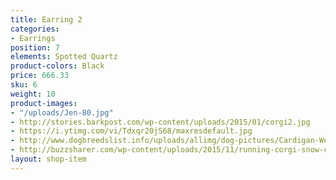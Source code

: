 ```yaml
---
title: Earring 2
categories:
- Earrings
position: 7
elements: Spotted Quartz
product-colors: Black
price: 666.33
sku: 6
weight: 10
product-images:
- "/uploads/Jen-80.jpg"
- http://stories.barkpost.com/wp-content/uploads/2015/01/corgi2.jpg
- https://i.ytimg.com/vi/Tdxqr20jS68/maxresdefault.jpg
- http://www.dogbreedslist.info/uploads/allimg/dog-pictures/Cardigan-Welsh-Corgi-3.jpg
- http://buzzsharer.com/wp-content/uploads/2015/11/running-corgi-snow-cute.jpg
layout: shop-item
---
```


